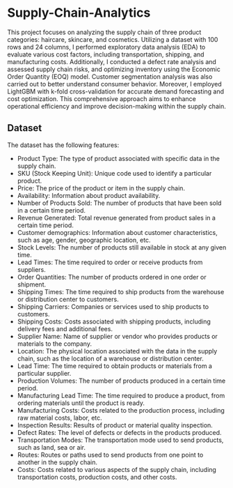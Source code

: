 # Supply-Chain-Analytics
This project focuses on analyzing the supply chain of three product categories: haircare, skincare, and cosmetics. Utilizing a dataset with 100 rows and 24 columns, I performed exploratory data analysis (EDA) to evaluate various cost factors, including transportation, shipping, and manufacturing costs. Additionally, I conducted a defect rate analysis and assessed supply chain risks, and optimizing inventory using the Economic Order Quantity (EOQ) model. Customer segmentation analysis was also carried out to better understand consumer behavior. Moreover, I employed LightGBM with k-fold cross-validation for accurate demand forecasting and cost optimization. This comprehensive approach aims to enhance operational efficiency and improve decision-making within the supply chain.

## Dataset
The dataset has the following features:
* Product Type: The type of product associated with specific data in the supply chain.
* SKU (Stock Keeping Unit): Unique code used to identify a particular product.
* Price: The price of the product or item in the supply chain.
* Availability: Information about product availability.
* Number of Products Sold: The number of products that have been sold in a certain time period.
* Revenue Generated: Total revenue generated from product sales in a certain time period.
* Customer demographics: Information about customer characteristics, such as age, gender, geographic location, etc.
* Stock Levels: The number of products still available in stock at any given time.
* Lead Times: The time required to order or receive products from suppliers.
* Order Quantities: The number of products ordered in one order or shipment.
* Shipping Times: The time required to ship products from the warehouse or distribution center to customers.
* Shipping Carriers: Companies or services used to ship products to customers.
* Shipping Costs: Costs associated with shipping products, including delivery fees and additional fees.
* Supplier Name: Name of supplier or vendor who provides products or materials to the company.
* Location: The physical location associated with the data in the supply chain, such as the location of a warehouse or distribution center.
* Lead Time: The time required to obtain products or materials from a particular supplier.
* Production Volumes: The number of products produced in a certain time period.
* Manufacturing Lead Time: The time required to produce a product, from ordering materials until the product is ready.
* Manufacturing Costs: Costs related to the production process, including raw material costs, labor, etc.
* Inspection Results: Results of product or material quality inspection.
* Defect Rates: The level of defects or defects in the products produced.
* Transportation Modes: The transportation mode used to send products, such as land, sea or air.
* Routes: Routes or paths used to send products from one point to another in the supply chain.
* Costs: Costs related to various aspects of the supply chain, including transportation costs, production costs, and other costs.
